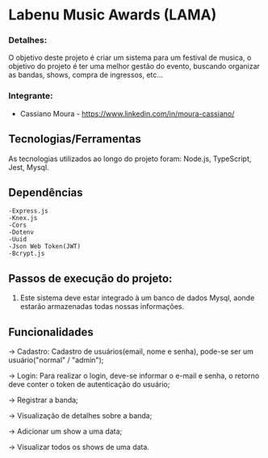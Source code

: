 
# Labenu Music Awards (LAMA)

### Detalhes:

O objetivo deste projeto é criar um sistema para  um festival de musica, o objetivo do projeto é ter uma melhor gestão do evento, buscando organizar as  bandas, shows, compra de ingressos, etc... 


### Integrante:

- Cassiano Moura - https://www.linkedin.com/in/moura-cassiano/

## Tecnologias/Ferramentas

As tecnologias utilizados ao longo do projeto foram: Node.js,
TypeScript, Jest, Mysql.

## Dependências

    -Express.js
    -Knex.js
    -Cors
    -Dotenv
    -Uuid
    -Json Web Token(JWT)
    -Bcrypt.js

## Passos de execução do projeto:

1. Este sistema deve estar integrado à um banco de dados Mysql, aonde estarão armazenadas todas nossas informações.
   
 

## Funcionalidades

→ Cadastro: Cadastro de usuários(email, nome e senha), pode-se ser um usuário("normal" / "admin");

→ Login: Para realizar o login, deve-se informar o e-mail e senha, o retorno deve conter o token de autenticação do usuário;

→ Registrar a banda;

→ Visualização de detalhes sobre a banda;

→ Adicionar um show a uma data;

→ Visualizar todos os shows de uma data.